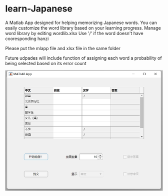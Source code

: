 # learn-Japanese
A Matlab App designed for helping memorizing Japanese words.
You can esaily customize the word library based on your learning progress.
Manage word library by editing wordlib.xlsx
Use '/' if the word doesn't have cooresponding hanzi

Please put the mlapp file and xlsx file in the same folder

Future udpades will include function of assigning each word a probability of being selected based on its error count

![img](https://github.com/analog-cat/learn-Japanese/blob/main/img.png?raw=true)
